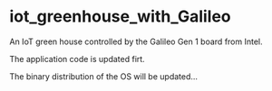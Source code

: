 # iot_greenhouse_with_Galileo

An IoT green house controlled by the Galileo Gen 1 board from Intel.

The application code is updated firt.

The binary distribution of the OS will be updated...
